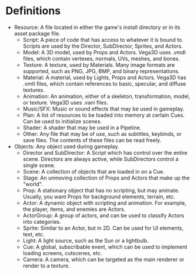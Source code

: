 # Definitions
* Resource: A file located in either the game's install directory or in its asset package file.
    * Script: A piece of code that has access to whatever it is bound to. Scripts are used by the Director, SubDirector, Sprites, and Actors.
    * Model: A 3D model, used by Props and Actors. Vega3D uses .vmdl files, which contain vertexes, normals, UVs, meshes, and bones.
    * Texture: A texture, used by Materials. Many image formats are supported, such as PNG, JPG, BMP, and binary representations.
    * Material: A material, used by Lights, Props and Actors. Vega3D has .vmtl files, which contain references to basic, specular, and diffuse textures.
    * Animation: An animation, either of a skeleton, transformation, model, or texture. Vega3D uses .vani files.
    * Music/SFX: Music or sound effects that may be used in gameplay. 
    * Plan: A list of resources to be loaded into memory at certain Cues. Can be used to initialize scenes.
    * Shader: A shader that may be used in a Pipeline.
    * Other: Any file that may be of use, such as subtitles, keybinds, or save files. The contents of these files can be read freely.
* Objects: Any object used during gameplay.
    * Director and SubDirector: A Script which has control over the entire scene. Directors are always active, while SubDirectors control a single scene.
    * Scene: A collection of objects that are loaded in on a Cue. 
    * Stage: An unmoving collection of Props and Actors that make up the "world".
    * Prop: A stationary object that has no scripting, but may animate. Usually, you want Props for background elements, terrain, etc.
    * Actor: A dynamic object with scripting and animation. For example, the player, items, and enemies are Actors.
    * ActorGroup: A group of actors, and can be used to classify Actors into categories.
    * Sprite: Similar to an Actor, but in 2D. Can be used for UI elements, text, etc.
    * Light: A light source, such as the Sun or a lightbulb.
    * Cue: A global, subscribable event, which can be used to implement loading screens, cutscenes, etc.
    * Camera: A camera, which can be targeted as the main renderer or render to a texture.
